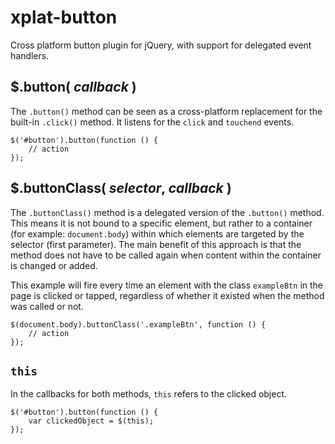 # xplat-button

Cross platform button plugin for jQuery, with support for delegated event handlers.

## $.button( *callback* )

The ```.button()``` method can be seen as a cross-platform replacement for the built-in ```.click()``` method. It listens for the ```click``` and ```touchend``` events.

    $('#button').button(function () {
        // action
    });

## $.buttonClass( *selector*, *callback* )

The ```.buttonClass()``` method is a delegated version of the ```.button()``` method. This means it is not bound to a specific element, but rather to a container (for example: ```document.body```) within which elements are targeted by the selector (first parameter). The main benefit of this approach is that the method does not have to be called again when content within the container is changed or added.

This example will fire every time an element with the class ```exampleBtn``` in the page is clicked or tapped, regardless of whether it existed when the method was called or not.

    $(document.body).buttonClass('.exampleBtn', function () {
        // action
    });

## ```this```

In the callbacks for both methods, ```this``` refers to the clicked object.

    $('#button').button(function () {
        var clickedObject = $(this);
    });